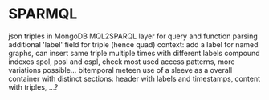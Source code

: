 # SPARMQL

json triples in MongoDB
MQL2SPARQL layer for query and function parsing
additional 'label' field for triple (hence quad) context: add a label for named graphs, can insert same triple multiple times with different labels
compound indexes spol, posl and ospl, check most used access patterns, more variations possible...
bitemporal meteen
use of a sleeve as a overall container with distinct sections: header with labels and timestamps, content with triples, ...? 
